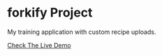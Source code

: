 # forkify Project

My training application with custom recipe uploads.

[Check The Live Demo](https://recipe-search-js-app.netlify.app)
